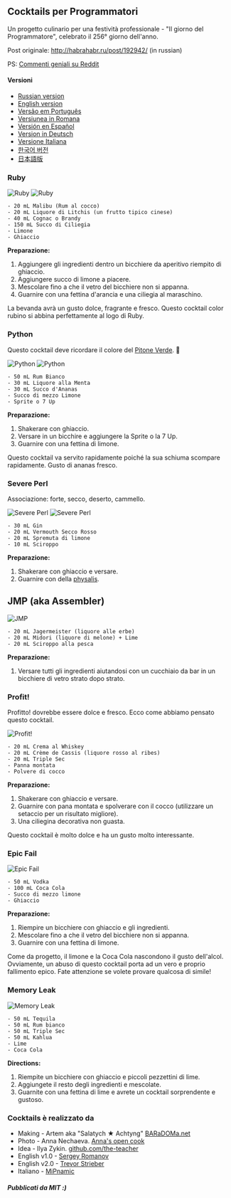 ## Cocktails per Programmatori

Un progetto culinario per una festività professionale - "Il giorno del Programmatore", celebrato il 256° giorno dell'anno.

Post originale: http://habrahabr.ru/post/192942/ (in russian)

PS: [Commenti geniali su Reddit](http://www.reddit.com/r/programming/comments/1m6n2g/cocktails_for_programmers/)

#### Versioni

* [Russian version](README.md)
* [English version](cocktails_for_programers.md)
* [Versão em Português](coqueteis_para_programadores.md)
* [Versiunea in Romana](cocktailuri_pentru_programatori.md)
* [Versión en Español](cócteles_para_programadores.md)
* [Version in Deutsch](cocktails_fuer_programmierer.md)
* [Versione Italiana](cocktails_per_programmatori.md)
* [한국어 버전](프로그래머를_위한_칵테일.md)
* [日本語版](プログラマーのためのカクテル.md)

### Ruby

<img src="http://habr.habrastorage.org/post_images/d9a/b87/91d/d9ab8791dff93a03020fc96faf408c48.jpg" alt="Ruby" title="Ruby" />

<img src="http://habr.habrastorage.org/post_images/c50/c74/b1b/c50c74b1bad7a7a785c5055eaeb6a0aa.jpg" alt="Ruby" title="Ruby" />

```
- 20 mL Malibu (Rum al cocco)
- 20 mL Liquore di Litchis (un frutto tipico cinese)
- 40 mL Cognac o Brandy
- 150 mL Succo di Ciliegia
- Limone
- Ghiaccio
```

**Preparazione:**

1.  Aggiungere gli ingredienti dentro un bicchiere da aperitivo riempito di ghiaccio.
2.  Aggiungere succo di limone a piacere.
3.  Mescolare fino a che il vetro del bicchiere non si appanna.
4.  Guarnire con una fettina d'arancia e una ciliegia al maraschino.

La bevanda avrà un gusto dolce, fragrante e fresco. Questo cocktail color rubino si abbina perfettamente al logo di Ruby.

### Python

Questo cocktail deve ricordare il colore del [Pitone Verde](https://www.google.it/search?q=pitone+verde&ie=UTF-8&tbm=isch&source=og). :snake:

<img src="http://habr.habrastorage.org/post_images/a81/043/540/a81043540b546fe94fd3f8228c1be439.jpg" alt="Python" title="Python" />

<img src="http://habr.habrastorage.org/post_images/8b2/170/619/8b21706197f93ffde4f8f1d7cb9c444b.jpg" alt="Python" title="Python" />

```
- 50 mL Rum Bianco
- 30 mL Liquore alla Menta
- 30 mL Succo d'Ananas
- Succo di mezzo Limone
- Sprite o 7 Up
```

**Preparazione:**

1.  Shakerare con ghiaccio.
2.  Versare in un bicchire e aggiungere la Sprite o la 7 Up.
3.  Guarnire con una fettina di limone.

Questo cocktail va servito rapidamente poiché la sua schiuma scompare rapidamente. Gusto di ananas fresco.

### Severe Perl

Associazione: forte, secco, deserto, cammello.

<img src="http://habr.habrastorage.org/post_images/122/4c2/773/1224c27737964d566311aae4fae37829.jpg" alt="Severe Perl" title="Severe Perl" />

<img src="http://habr.habrastorage.org/post_images/335/a14/7a8/335a147a8eff811aa6cf6470c84181bd.jpg" alt="Severe Perl" title="Severe Perl" />

```
- 30 mL Gin
- 20 mL Vermouth Secco Rosso
- 20 mL Spremuta di limone
- 10 mL Sciroppo
```

**Preparazione:**

1.  Shakerare con ghiaccio e versare.
2.  Guarnire con della [physalis](http://it.wikipedia.org/wiki/Physalis).

## JMP (aka Assembler)

<img src="http://habr.habrastorage.org/post_images/e40/2f5/004/e402f5004acdd7ad9f7d834fed1dc6f1.jpg" alt="JMP" title="JMP" />

```
- 20 mL Jagermeister (liquore alle erbe)
- 20 mL Midori (liquore di melone) + Lime
- 20 mL Sciroppo alla pesca
```

**Preparazione:**

1.  Versare tutti gli ingredienti aiutandosi con un cucchiaio da bar in un bicchiere di vetro strato dopo strato.

### Profit!

Profitto! dovrebbe essere dolce e fresco. Ecco come abbiamo pensato questo cocktail.

<img src="http://habr.habrastorage.org/post_images/962/c3f/122/962c3f12264c8baf7c00d7f5c2322905.jpg" alt="Profit!" title="Profit!"/>

```
- 20 mL Crema al Whiskey
- 20 mL Crème de Cassis (liquore rosso al ribes)
- 20 mL Triple Sec
- Panna montata
- Polvere di cocco
```

**Preparazione:**

1.  Shakerare con ghiaccio e versare.
2.  Guarnire con pana montata e spolverare con il cocco (utilizzare un setaccio per un risultato migliore).
3.  Una ciliegina decorativa non guasta.

Questo cocktail è molto dolce e ha un gusto molto interessante.

### Epic Fail

<img src="http://habr.habrastorage.org/post_images/56f/3dc/235/56f3dc2353b0f845a3e8c29512f68dd7.jpg" alt="Epic Fail" title="Epic Fail" />

```
- 50 mL Vodka
- 100 mL Coca Cola
- Succo di mezzo limone
- Ghiaccio
```

**Preparazione:**

1.  Riempire un bicchiere con ghiaccio e gli ingredienti.
2.  Mescolare fino a che il vetro del bicchiere non si appanna.
3.  Guarnire con una fettina di limone.

Come da progetto, il limone e la Coca Cola nascondono il gusto dell'alcol. Ovviamente, un abuso di questo cocktail porta ad un vero e proprio fallimento epico. Fate attenzione se volete provare qualcosa di simile!

### Memory Leak

<img src="http://habr.habrastorage.org/post_images/6e8/159/0bf/6e81590bfa8295c4129415063b9ffde7.jpg" alt="Memory Leak" title="Memory Leak" />

```
- 50 mL Tequila
- 50 mL Rum bianco
- 50 mL Triple Sec
- 50 mL Kahlua
- Lime
- Coca Cola
```

**Directions:**

1.  Riempite un bicchiere con ghiaccio e piccoli pezzettini di lime.
2.  Aggiungete il resto degli ingredienti e mescolate.
3.  Guarnite con una fettina di lime e avrete un cocktail sorprendente e gustoso.

### Cocktails è realizzato da

* Making - Artem aka "Salatych ★ Achtyng" [BARaDOMa.net](http://vk.com/baradomanet)
* Photo - Anna Nechaeva. [Anna's open cook](http://open-cook.ru)
* Idea - Ilya Zykin. [github.com/the-teacher](https://github.com/the-teacher)
* English v1.0 - [Sergey Romanov](https://github.com/srg-rmnv)
* English v2.0 - [Trevor Strieber](https://github.com/TrevorS)
* Italiano - [MiPnamic](https://github.com/MiPnamic)

##### Pubblicati da MIT :)






